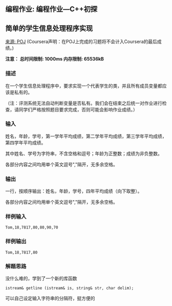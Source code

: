 ## 编程作业: 编程作业—C++初探

## 简单的学生信息处理程序实现

[来源: POJ](http://cxsjsxmooc.openjudge.cn/test/C/) (Coursera声明：在POJ上完成的习题将不会计入Coursera的最后成绩。)

**注意： 总时间限制: 1000ms 内存限制: 65536kB**

### 描述

在一个学生信息处理程序中，要求实现一个代表学生的类，并且所有成员变量都应该是私有的。

（注：评测系统无法自动判断变量是否私有。我们会在结束之后统一对作业进行检查，请同学们严格按照题目要求完成，否则可能会影响作业成绩。）

### 输入

姓名，年龄，学号，第一学年平均成绩，第二学年平均成绩，第三学年平均成绩，第四学年平均成绩。

其中姓名、学号为字符串，不含空格和逗号；年龄为正整数；成绩为非负整数。

各部分内容之间均用单个英文逗号","隔开，无多余空格。

### 输出

一行，按顺序输出：姓名，年龄，学号，四年平均成绩（向下取整）。

各部分内容之间均用单个英文逗号","隔开，无多余空格。

### 样例输入

```
Tom,18,7817,80,80,90,70
```

### 样例输出

```
Tom,18,7817,80
```
### 解题思路

没什么难的，学到了一个新的库函数

`istream& getline (istream& is, string& str, char delim);`

可以自己设定输入字符串的分隔符，挺方便的